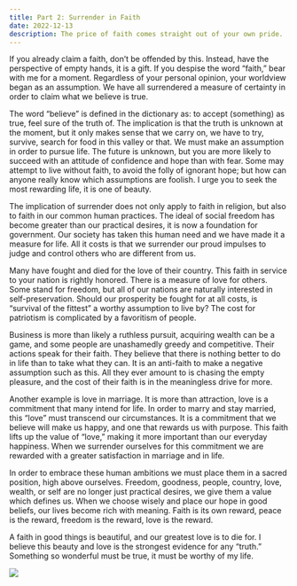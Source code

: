 ```yaml
---
title: Part 2: Surrender in Faith
date: 2022-12-13
description: The price of faith comes straight out of your own pride.  You must put down a measure of certainty and reason, make an assumption about this world.
---
```


If you already claim a faith, don’t be offended by this.  Instead, have the perspective of empty hands, it is a gift.  If you despise the word “faith,” bear with me for a moment.  Regardless of your personal opinion, your worldview began as an assumption.  We have all surrendered a measure of certainty in order to claim what we believe is true.

The word “believe” is defined in the dictionary as: to accept (something) as true, feel sure of the truth of.  The implication is that the truth is unknown at the moment, but it only makes sense that we carry on, we have to try, survive, search for food in this valley or that.  We must make an assumption in order to pursue life.  The future is unknown, but you are more likely to succeed with an attitude of confidence and hope than with fear.  Some may attempt to live without faith, to avoid the folly of ignorant hope; but how can anyone really know which assumptions are foolish.  I urge you to seek the most rewarding life, it is one of beauty.

The implication of surrender does not only apply to faith in religion, but also to faith in our common human practices.  The ideal of social freedom has become greater than our practical desires, it is now a foundation for government.  Our society has taken this human need and we have made it a measure for life.  All it costs is that we surrender our proud impulses to judge and control others who are different from us.  

Many have fought and died for the love of their country.  This faith in service to your nation is rightly honored.  There is a measure of love for others.  Some stand for freedom, but all of our nations are naturally interested in self-preservation.  Should our prosperity be fought for at all costs, is “survival of the fittest” a worthy assumption to live by?  The cost for patriotism is complicated by a favoritism of people.

Business is more than likely a ruthless pursuit, acquiring wealth can be a game, and some people are unashamedly greedy and competitive.  Their actions speak for their faith.  They believe that there is nothing better to do in life than to take what they can.  It is an anti-faith to make a negative assumption such as this.  All they ever amount to is chasing the empty pleasure, and the cost of their faith is in the meaningless drive for more.

Another example is love in marriage.  It is more than attraction, love is a commitment that many intend for life.  In order to marry and stay married, this “love” must transcend our circumstances.  It is a commitment that we believe will make us happy, and one that rewards us with purpose.  This faith lifts up the value of “love,” making it more important than our everyday happiness.  When we surrender ourselves for this commitment we are rewarded with a greater satisfaction in marriage and in life.

In order to embrace these human ambitions we must place them in a sacred position, high above ourselves.  Freedom, goodness, people, country, love, wealth, or self are no longer just practical desires, we give them a value which defines us.  When we choose wisely and place our hope in good beliefs, our lives become rich with meaning.  Faith is its own reward, peace is the reward, freedom is the reward, love is the reward.

A faith in good things is beautiful, and our greatest love is to die for.  I believe this beauty and love is the strongest evidence for any “truth.”  Something so wonderful must be true, it must be worthy of my life.


![](./)

